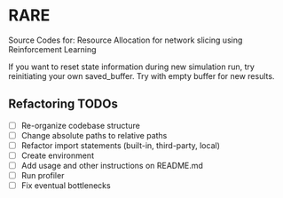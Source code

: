 # RARE
Source Codes for: Resource Allocation for network slicing using Reinforcement Learning

If you want to reset state information during new simulation run, try reinitiating your own saved_buffer. Try with empty buffer for new results.

## Refactoring TODOs
- [ ] Re-organize codebase structure
- [ ] Change absolute paths to relative paths
- [ ] Refactor import statements (built-in, third-party, local)
- [ ] Create environment
- [ ] Add usage and other instructions on README.md
- [ ] Run profiler
- [ ] Fix eventual bottlenecks
